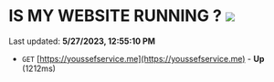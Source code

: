 # IS MY WEBSITE RUNNING ? [![](https://img.shields.io/static/v1?label=Sponsor&message=%E2%9D%A4&logo=GitHub&color=%23fe8e86)](https://github.com/sponsors/<username>)

Last updated: **5/27/2023, 12:55:10 PM**

- `GET` [https://youssefservice.me](https://youssefservice.me) - **Up** (1212ms)
